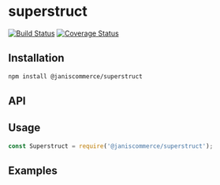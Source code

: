 # superstruct

[![Build Status](https://travis-ci.org/janis-commerce/superstruct.svg?branch=master)](https://travis-ci.org/janis-commerce/superstruct)
[![Coverage Status](https://coveralls.io/repos/github/janis-commerce/superstruct/badge.svg?branch=master)](https://coveralls.io/github/janis-commerce/superstruct?branch=master)



## Installation
```sh
npm install @janiscommerce/superstruct
```

## API


## Usage
```js
const Superstruct = require('@janiscommerce/superstruct');

```

## Examples
